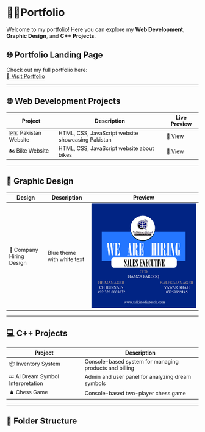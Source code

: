 # 👨‍💻Portfolio

Welcome to my portfolio! Here you can explore my **Web Development**, **Graphic Design**, and **C++ Projects**.  

## 🌐 Portfolio Landing Page

Check out my full portfolio here:  
[🔗 Visit Portfolio](https://Abdul-Hanan13.github.io/Portfolio/)


---

## 🌐 Web Development Projects

| Project | Description | Live Preview |
|---------|------------|-------------|
| 🇵🇰 Pakistan Website | HTML, CSS, JavaScript website showcasing Pakistan | [🔗 View](https://Abdul-Hanan13.github.io/Portfolio/Front-end%20Web%20Development/Pakistan%20Website/index.html) |
| 🏍️ Bike Website | HTML, CSS, JavaScript website about bikes | [🔗 View](https://Abdul-Hanan13.github.io/Portfolio/Front-end%20Web%20Development/Bike%20Website/index.html) |

---

## 🎨 Graphic Design

| Design | Description | Preview |
|--------|------------|---------|
| 🎨 Company Hiring Design | Blue theme with white text | ![Company Design](Graphic-Designing/Hiring-Design.jpg) |

---

## 💻 C++ Projects

| Project | Description |
|---------|------------|
| 📦 Inventory System | Console-based system for managing products and billing |
| 💤 AI Dream Symbol Interpretation | Admin and user panel for analyzing dream symbols |
| ♟️ Chess Game | Console-based two-player chess game |

---

## 📂 Folder Structure

